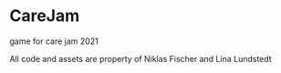 # CareJam
game for care jam 2021


All code and assets are property of Niklas Fischer and Lina Lundstedt
